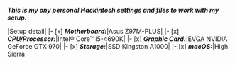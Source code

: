 ***This is my ony personal Hackintosh settings and files to work with my setup.***

|Setup detail|
|- [x] ***Motherboard:***|Asus Z97M-PLUS|
|- [x] ***CPU/Processor:***|Intel® Core™ i5-4690K|
|- [x] ***Graphic Card:***|EVGA NVIDIA GeForce GTX 970|
|- [x] ***Storage:***|SSD Kingston A1000|
|- [x] ***macOS:***|High Sierra|
